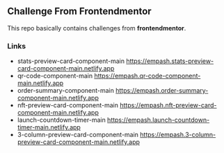 ## Challenge From Frontendmentor

This repo basically contains challenges from **frontendmentor**.

### Links

- stats-preview-card-component-main https://empash.stats-preview-card-component-main.netlify.app
- qr-code-component-main https://empash.qr-code-component-main.netlify.app
- order-summary-component-main https://empash.order-summary-component-main.netlify.app
- nft-preview-card-component-main https://empash.nft-preview-card-component-main.netlify.app
- launch-countdown-timer-main https://empash.launch-countdown-timer-main.netlify.app
- 3-column-preview-card-component-main https://empash.3-column-preview-card-component-main.netlify.app
